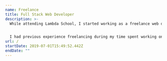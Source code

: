 ```yaml
---
name: Freelance
title: Full Stack Web Developer
description: >-
  While attending Lambda School, I started working as a freelance web developer.


  I had previous experience freelancing during my time spent working on video game scripting, which helped me find my way around the freelance web development industry.
url: /
startDate: 2019-07-01T15:49:52.442Z
endDate: ""
---
```

